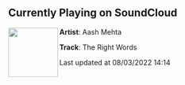 ## Currently Playing on SoundCloud

[<img align="left" width="100" src="https://i1.sndcdn.com/artworks-ErGPMB37SQ6dy4iu-qvrhWg-t500x500.jpg">](https://soundcloud.com/aash-mehta/therightwords)

**Artist**: Aash Mehta 

**Track**: The Right Words

Last updated at 08/03/2022 14:14
